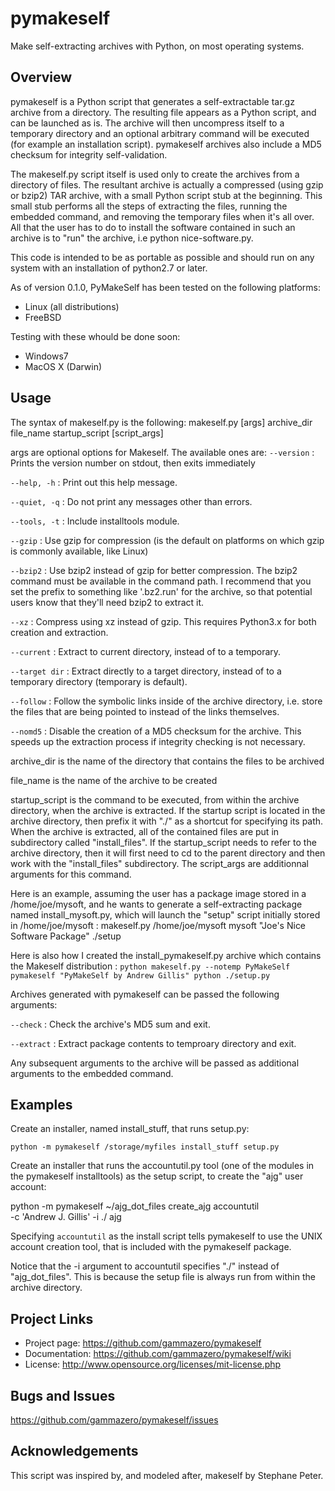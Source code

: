 # pymakeself

Make self-extracting archives with Python, on most operating systems.

## Overview

pymakeself is a Python script that generates a self-extractable tar.gz archive from a directory.  The resulting file appears as a Python script, and can be launched as is.  The archive will then uncompress itself to a temporary directory and an optional arbitrary command will be executed (for example an installation script).  pymakeself archives also include a MD5 checksum for integrity self-validation.

The makeself.py script itself is used only to create the archives from a directory of files.  The resultant archive is actually a compressed (using gzip or bzip2) TAR archive, with a small Python script stub at the beginning.  This small stub performs all the steps of extracting the files, running the embedded command, and removing the temporary files when it's all over.  All that the user has to do to install the software contained in such an archive is to "run" the archive, i.e python nice-software.py.

This code is intended to be as portable as possible and should run on any system with an installation of python2.7 or later.

As of version 0.1.0, PyMakeSelf has been tested on the following platforms:

- Linux (all distributions)
- FreeBSD

Testing with these whould be done soon:

- Windows7
- MacOS X (Darwin)

## Usage

The syntax of makeself.py is the following:
makeself.py [args] archive_dir file_name startup_script [script_args]

args are optional options for Makeself.  The available ones are:
`--version` : Prints the version number on stdout, then exits immediately

`--help, -h` : Print out this help message.

`--quiet, -q` : Do not print any messages other than errors.

`--tools, -t`  : Include installtools module.

`--gzip` : Use gzip for compression (is the default on platforms on which gzip is commonly available, like Linux)

`--bzip2` : Use bzip2 instead of gzip for better compression. The bzip2 command must be available in the command path. I recommend that you set the prefix to something like '.bz2.run' for the archive, so that potential users know that they'll need bzip2 to extract it.

`--xz` : Compress using xz instead of gzip.  This requires Python3.x for both creation and extraction.

`--current` : Extract to current directory, instead of to a temporary.

`--target dir` : Extract directly to a target directory, instead of to a temporary directory (temporary is default).

`--follow` : Follow the symbolic links inside of the archive directory, i.e. store the files that are being pointed to instead of the links themselves.

`--nomd5` : Disable the creation of a MD5 checksum for the archive.  This speeds up the extraction process if integrity checking is not necessary.

archive_dir is the name of the directory that contains the files to be archived

file_name is the name of the archive to be created

startup_script is the command to be executed, from within the archive directory, when the archive is extracted.  If the startup script is located in the archive directory, then prefix it with "./" as a shortcut for specifying its path.  When the archive is extracted, all of the contained files are put in subdirectory called "install_files".  If the startup_script needs to refer to the archive directory, then it will first need to cd to the parent directory and then work with the "install_files" subdirectory.  The script_args are additionnal arguments for this command.

Here is an example, assuming the user has a package image stored in a /home/joe/mysoft, and he wants to generate a self-extracting package named install_mysoft.py, which will launch the "setup" script initially stored in /home/joe/mysoft :
makeself.py /home/joe/mysoft mysoft "Joe's Nice Software Package" ./setup

Here is also how I created the install_pymakeself.py archive which contains the Makeself distribution :
```python makeself.py --notemp PyMakeSelf pymakeself "PyMakeSelf by Andrew Gillis" python ./setup.py```

Archives generated with pymakeself can be passed the following arguments:

`--check` : Check the archive's MD5 sum and exit.

`--extract` : Extract package contents to temproary directory and exit.

Any subsequent arguments to the archive will be passed as additional arguments to the embedded command.

## Examples

Create an installer, named install_stuff, that runs setup.py:

```
python -m pymakeself /storage/myfiles install_stuff setup.py
```

Create an installer that runs the accountutil.py tool (one of the modules in the pymakeself installtools) as the setup script, to create the "ajg" user account:

  python -m pymakeself ~/ajg_dot_files create_ajg accountutil \
  -c 'Andrew J. Gillis' -i ./ ajg

Specifying `accountutil` as the install script tells pymakeself to use the UNIX account creation tool, that is included with the pymakeself package.

Notice that the -i argument to accountutil specifies "./" instead of "ajg_dot_files".  This is because the setup file is always run from within the archive directory.

## Project Links

- Project page: <https://github.com/gammazero/pymakeself>
- Documentation: <https://github.com/gammazero/pymakeself/wiki>
- License: <http://www.opensource.org/licenses/mit-license.php>

## Bugs and Issues

<https://github.com/gammazero/pymakeself/issues>

## Acknowledgements

This script was inspired by, and modeled after, makeself by Stephane Peter.
